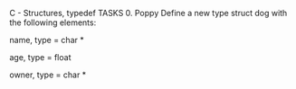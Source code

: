 C - Structures, typedef
TASKS
0. Poppy
Define a new type struct dog with the following elements:

name, type = char *

age, type = float

owner, type = char *

